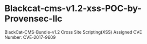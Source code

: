# Blackcat-cms-v1.2-xss-POC-by-Provensec-llc
BlackCat-CMS-Bundle-v1.2 Cross Site Scripting(XSS) Assigned CVE Number: CVE-2017-9609
